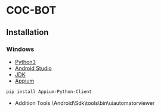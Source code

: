 # COC-BOT

## Installation

### Windows
- [Python3](https://www.python.org/)
- [Android Studio](https://developer.android.com/studio/#downloads)
- [JDK](https://www.oracle.com/technetwork/java/javase/downloads/jdk8-downloads-2133151.html)
- [Appium](https://github.com/appium/appium-desktop/releases/tag/v1.15.1) 
```bash
pip install Appium-Python-Client
```
- Addition Tools \Android\Sdk\tools\bin\uiautomatorviewer